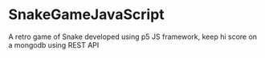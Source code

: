 # SnakeGameJavaScript
A retro game of Snake developed using p5 JS framework, keep hi score on a mongodb using REST API
